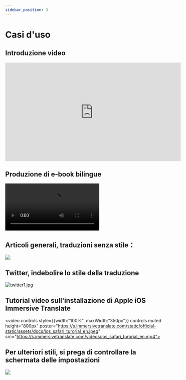 ```yaml
---
sidebar_position: 3
---
```


# Casi d'uso

## Introduzione video

<iframe width="560" height="315" src="https://www.youtube.com/embed/SHznc5kQCM4?si=TP-Z_13eVcV-Bl4o" title="Lettore video YouTube" frameborder="0" allow="accelerometer; autoplay; clipboard-write; encrypted-media; gyroscope; picture-in-picture; web-share" allowfullscreen></iframe>

## Produzione di e-book bilingue

<video
  controls
  src="https://s.immersivetranslate.com/videos/morefeature_epub_en.mp4"
/>

## Articoli generali, traduzioni senza stile：

![](https://s.immersivetranslate.com/assets/introduce_en.jpg)

## Twitter, indebolire lo stile della traduzione

![twitter1.jpg](https://s.immersivetranslate.com/assets/weaken_style_of_translation_en.jpeg)

## Tutorial video sull'installazione di Apple iOS Immersive Translate

<video
controls style={{width:"100%", maxWidth:"350px"}}
controls
muted
height="800px"
poster="https://s.immersivetranslate.com/static/official-static/assets/docs/ios_safari_turorial_en.jpeg" src="https://s.immersivetranslate.com/videos/ios_safari_turorial_en.mp4"></video>

## Per ulteriori stili, si prega di controllare la schermata delle impostazioni

![](https://s.immersivetranslate.com/assets/custom_style_en.jpeg)
